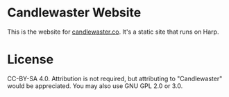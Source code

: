 Candlewaster Website
====================
This is the website for [candlewaster.co](http://candlewaster.co). It's a static site that runs on Harp.

License
=======
CC-BY-SA 4.0. Attribution is not required, but attributing to "Candlewaster" would be appreciated. You may also use GNU GPL 2.0 or 3.0.
